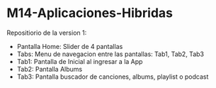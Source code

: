 # M14-Aplicaciones-Hibridas

Repositiorio de la version 1:

 - Pantalla Home: Slider de 4 pantallas
 - Tabs: Menu de navegacion entre las pantallas: Tab1, Tab2, Tab3
 - Tab1: Pantalla de Inicial al ingresar a la App
 - Tab2: Pantalla Albums
 - Tab3: Pantalla buscador de canciones, albums, playlist o podcast
